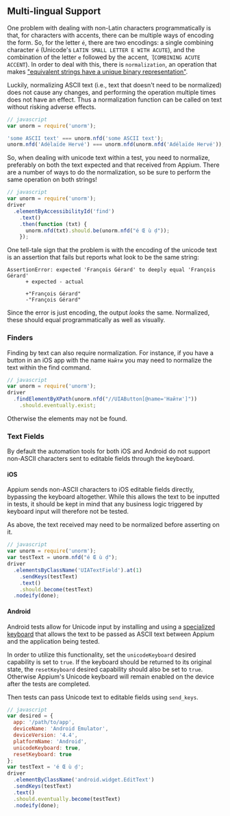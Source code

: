 ## Multi-lingual Support

One problem with dealing with non-Latin characters programmatically is that, for characters
with accents, there can be multiple ways of encoding the form. So, for the letter
`é`, there are two encodings: a single combining character `é` (Unicode's
`LATIN SMALL LETTER E WITH ACUTE`), and the combination of the letter `e` followed
by the accent, `́` (`COMBINING ACUTE ACCENT`). In order to deal with this, there
is `normalization`, an operation that makes ["equivalent strings have a unique
binary representation"](http://www.unicode.org/reports/tr15/).

Luckily, normalizing ASCII text (i.e., text that doesn't need to be normalized)
does not cause any changes, and performing
the operation multiple times does not have an effect. Thus a normalization
function can be called on text without risking adverse effects.

```javascript
// javascript
var unorm = require('unorm');

'some ASCII text' === unorm.nfd('some ASCII text');
unorm.nfd('Adélaïde Hervé') === unorm.nfd(unorm.nfd('Adélaïde Hervé'));
```

So, when dealing with unicode text within a test, you need to normalize, preferably
on both the text expected and that received from Appium. There are a number of
ways to do the normalization, so be sure to perform the same operation on both
strings!

```javascript
// javascript
var unorm = require('unorm');
driver
  .elementByAccessibilityId('find')
    .text()
    .then(function (txt) {
      unorm.nfd(txt).should.be(unorm.nfd("é Œ ù ḍ"));
    });
```

One tell-tale sign that the problem is with the encoding of the unicode text is
an assertion that fails but reports what look to be the same string:

```shell
AssertionError: expected 'François Gérard' to deeply equal 'François Gérard'
      + expected - actual

      +"François Gérard"
      -"François Gérard"
```

Since the error is just encoding, the output _looks_ the same. Normalized, these
should equal programmatically as well as visually.


### Finders

Finding by text can also require normalization. For instance, if you have a button
in an iOS app with the name `Найти` you may need to normalize the text within the
find command.

```javascript
// javascript
var unorm = require('unorm');
driver
  .findElementByXPath(unorm.nfd("//UIAButton[@name='Найти']"))
    .should.eventually.exist;
```

Otherwise the elements may not be found.


### Text Fields

By default the automation tools for both iOS and Android do not support non-ASCII
characters sent to editable fields through the keyboard.

#### iOS

Appium sends non-ASCII characters to iOS editable fields directly, bypassing the
keyboard altogether. While this allows the text to be inputted in tests, it should
be kept in mind that any business logic triggered by keyboard input will therefore
not be tested.

As above, the text received may need to be normalized before asserting on it.

```javascript
// javascript
var unorm = require('unorm');
var testText = unorm.nfd("é Œ ù ḍ");
driver
  .elementsByClassName('UIATextField').at(1)
    .sendKeys(testText)
    .text()
    .should.become(testText)
  .nodeify(done);
```

#### Android

Android tests allow for Unicode input by installing and using a [specialized
keyboard](https://github.com/appium/io.appium.android.ime) that allows the text
to be passed as ASCII text between Appium and the application being tested.

In order to utilize this functionality, set the `unicodeKeyboard` desired capability
is set to `true`. If the keyboard should be returned to its original state, the
`resetKeyboard` desired capability should also be set to `true`. Otherwise Appium's
Unicode keyboard will remain enabled on the device after the tests are completed.

Then tests can pass Unicode text to editable fields using `send_keys`.

```javascript
// javascript
var desired = {
  app: '/path/to/app',
  deviceName: 'Android Emulator',
  deviceVersion: '4.4',
  platformName: 'Android',
  unicodeKeyboard: true,
  resetKeyboard: true
};
var testText = 'é Œ ù ḍ';
driver
  .elementByClassName('android.widget.EditText')
  .sendKeys(testText)
  .text()
  .should.eventually.become(testText)
  .nodeify(done);
```

